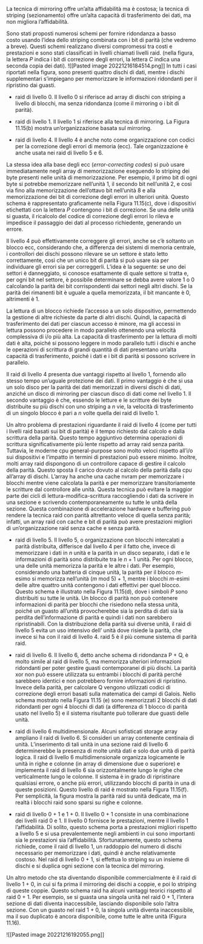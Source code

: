 La tecnica di mirroring offre un’alta affidabilità ma è costosa; 
la tecnica di striping (sezionamento) offre un’alta capacità di trasferimento dei dati, ma non migliora l’affidabilità.

Sono stati proposti numerosi schemi per fornire ridondanza a basso costo usando l’idea dello striping combinata con i bit di parità (che vedremo a breve). 
Questi schemi realizzano diversi compromessi tra costi e prestazioni e sono stati classificati in livelli chiamati livelli raid.
(nella figura, la lettera _P_ indica i bit di correzione degli errori, la lettera _C_ indica una seconda copia dei dati).
![[Pasted image 20221216184514.png]]
In tutti i casi riportati nella figura, sono presenti quattro dischi di dati, mentre i dischi supplementari s’impiegano per memorizzare le informazioni ridondanti per il ripristino dai guasti.

-   raid di livello 0. 
	Il livello 0 si riferisce ad array di dischi con striping a livello di blocchi, ma senza ridondanza (come il mirroring o i bit di parità).

-   raid di livello 1. 
	Il livello 1 si riferisce alla tecnica di mirroring. La Figura 11.15(b) mostra un’organizzazione basata sul mirroring.

-   raid di livello 4. 
	Il livello 4 è anche noto come organizzazione con codici per la correzione degli errori di memoria (ecc). Tale organizzazione è anche usata nei raid di livello 5 e 6.

La stessa idea alla base degli ecc (_error-correcting codes_) si può usare immediatamente negli array di memorizzazione eseguendo lo striping dei byte presenti nelle unità di memorizzazione. 
Per esempio, il primo bit di ogni byte si potrebbe memorizzare nell’unità 1, il secondo bit nell’unità 2, e così via fino alla memorizzazione dell’ottavo bit nell’unità 8 e alla memorizzazione dei bit di correzione degli errori in ulteriori unità. Questo schema è rappresentato graficamente nella Figura 11.15(c), dove i dispositivi etichettati con la lettera _P_ contengono i bit di correzione. Se una delle unità si guasta, il ricalcolo del codice di correzione degli errori lo rileva e impedisce il passaggio dei dati al processo richiedente, generando un errore.

Il livello 4 può effettivamente correggere gli errori, anche se c’è soltanto un blocco ecc, considerando che, a differenza dei sistemi di memoria centrale, i controllori dei dischi possono rilevare se un settore è stato letto correttamente, così che un unico bit di parità si può usare sia per individuare gli errori sia per correggerli. 
L’idea è la seguente: se uno dei settori è danneggiato, si conosce esattamente di quale settore si tratta e, per ogni bit nel settore, è possibile determinare se debba avere valore 1 o 0 calcolando la parità dei bit corrispondenti dai settori negli altri dischi. 
Se la parità dei rimanenti bit è uguale a quella memorizzata, il bit mancante è 0, altrimenti è 1.

La lettura di un blocco richiede l’accesso a un solo dispositivo, permettendo la gestione di altre richieste da parte di altri dischi. 
Quindi, la capacità di trasferimento dei dati per ciascun accesso è minore, ma gli accessi in lettura possono procedere in modo parallelo ottenendo una velocità complessiva di i/o più alta. La capacità di trasferimento per la lettura di molti dati è alta, poiché si possono leggere in modo parallelo tutti i dischi e anche le operazioni di scrittura di grandi quantità di dati presentano un’alta capacità di trasferimento, poiché i dati e i bit di parità si possono scrivere in parallelo.

Il raid di livello 4 presenta due vantaggi rispetto al livello 1, fornendo allo stesso tempo un’uguale protezione dei dati. 
Il primo vantaggio è che si usa un solo disco per la parità dei dati memorizzati in diversi dischi di dati, anziché un disco di mirroring per ciascun disco di dati come nel livello 1. 
Il secondo vantaggio è che, essendo le letture e le scritture dei byte distribuite su più dischi con uno striping a _n_ vie, la velocità di trasferimento di un singolo blocco è pari a _n_ volte quella dei raid di livello 1.

Un altro problema di prestazioni riguardante il raid di livello 4 (come per tutti i livelli raid basati sui bit di parità) è il tempo richiesto dal calcolo e dalla scrittura della parità. 
Questo tempo aggiuntivo determina operazioni di scrittura significativamente più lente rispetto ad array raid senza parità. 
Tuttavia, le moderne cpu general-purpose sono molto veloci rispetto all’i/o sui dispositivi e l’impatto in termini di prestazioni può essere minimo. 
Inoltre, molti array raid dispongono di un controllore capace di gestire il calcolo della parità. Questo sposta il carico dovuto al calcolo della parità dalla cpu all’array di dischi. L’array ha anche una cache nvram per memorizzare i blocchi mentre viene calcolata la parità e per memorizzare transitoriamente le scritture dal controllore alle unità. 
Questa tecnica può evitare la maggior parte dei cicli di lettura-modifica-scrittura raccogliendo i dati da scrivere in una sezione e scrivendo contemporaneamente su tutte le unità della sezione. Questa combinazione di accelerazione hardware e buffering può rendere la tecnica raid con parità altrettanto veloce di quella senza parità; infatti, un array raid con cache e bit di parità può avere prestazioni migliori di un’organizzazione raid senza cache e senza parità.

-   raid di livello 5. 
	Il livello 5, o organizzazione con blocchi intercalati a parità distribuita, differisce dal livello 4 per il fatto che, invece di memorizzare i dati in _n_ unità e la parità in un disco separato, i dati e le informazioni di parità sono distribuite tra le _n_ + 1 unità. 
	Per ogni blocco, una delle unità memorizza la parità e le altre i dati. 
	Per esempio, considerando una batteria di cinque unità, la parità per il blocco _m_-esimo si memorizza nell’unità (_m_ mod 5) + 1, mentre i blocchi _m_-esimi delle altre quattro unità contengono i dati effettivi per quel blocco. 
	Questo schema è illustrato nella Figura 11.15(d), dove i simboli _P_ sono distribuiti su tutte le unità. 
	Un blocco di parità non può contenere informazioni di parità per blocchi che risiedono nella stessa unità, poiché un guasto all’unità provocherebbe sia la perdita di dati sia la perdita dell’informazione di parità e quindi i dati non sarebbero ripristinabili. Con la distribuzione della parità sui diverse unità, il raid di livello 5 evita un uso intensivo dell’ unità dove risiede la parità, che invece si ha con il raid di livello 4.
	 raid 5 è il più comune sistema di parità raid.

-  raid di livello 6. 
	Il livello 6, detto anche schema di ridondanza P + Q, è molto simile al raid di livello 5, ma memorizza ulteriori informazioni ridondanti per poter gestire guasti contemporanei di più dischi. 
	La parità xor non può essere utilizzata su entrambi i blocchi di parità perché sarebbero identici e non potrebbero fornire informazioni di ripristino. 
	Invece della parità, per calcolare Q vengono utilizzati codici di correzione degli errori basati sulla matematica dei campi di Galois. 
	Nello schema mostrato nella Figura 11.15 (e) sono memorizzati 2 blocchi di dati ridondanti per ogni 4 blocchi di dati (a differenza di 1 blocco di parità usato nel livello 5) e il sistema risultante può tollerare due guasti delle unità.

-  raid di livello 6 multidimensionale. 
	Alcuni sofisticati storage array ampliano il raid di livello 6. Si consideri un array contenente centinaia di unità. L’inserimento di tali unità in una sezione raid di livello 6 determinerebbe la presenza di molte unità dati e solo due unità di parità logica. Il raid di livello 6 multidimensionale organizza logicamente le unità in righe e colonne (in array di dimensione due o superiore) e implementa il raid di livello 6 sia orizzontalmente lungo le righe che verticalmente lungo le colonne. Il sistema è in grado di ripristinare qualsiasi errore, o anche più errori, utilizzando blocchi di parità in una di queste posizioni. 
	Questo livello di raid è mostrato nella Figura 11.15(f). Per semplicità, la figura mostra la parità raid su unità dedicate, ma in realtà i blocchi raid sono sparsi su righe e colonne.

-   raid di livello 0 + 1 e 1 + 0. 
	Il livello 0 + 1 consiste in una combinazione dei livelli raid 0 e 1. 
	Il livello 0 fornisce le prestazioni, mentre il livello 1 l’affidabilità. 
	Di solito, questo schema porta a prestazioni migliori rispetto a livello 5 e si usa prevalentemente negli ambienti in cui sono importanti sia le prestazioni sia l’affidabilità. 
	Sfortunatamente, questo schema richiede, come il raid di livello 1, un raddoppio del numero di dischi necessario per memorizzare i dati, quindi è anche relativamente costoso. 
	Nel raid di livello 0 + 1, si effettua lo striping su un insieme di dischi e si duplica ogni sezione con la tecnica del mirroring.

Un altro metodo che sta diventando disponibile commercialmente è il raid di livello 1 + 0, in cui si fa prima il mirroring dei dischi a coppie, e poi lo striping di queste coppie. Questo schema raid ha alcuni vantaggi teorici rispetto al raid 0 + 1. Per esempio, se si guasta una singola unità nel raid 0 + 1, l’intera sezione di dati diventa inaccessibile, lasciando disponibile solo l’altra sezione. Con un guasto nel raid 1 + 0, la singola unità diventa inaccessibile, ma il suo duplicato è ancora disponibile, come tutte le altre unità (Figura 11.16).

![[Pasted image 20221216192055.png]]